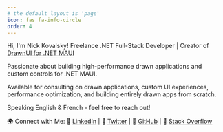 ```yaml
---
# the default layout is 'page'
icon: fas fa-info-circle
order: 4
---
```


Hi, I'm Nick Kovalsky!
Freelance .NET Full-Stack Developer | Creator of [DrawnUI for .NET MAUI](https://drawnui.net/) 

Passionate about building high-performance drawn applications and custom controls for .NET MAUI.

Available for consulting on drawn applications, custom UI experiences, performance optimization, and building entirely drawn apps from scratch.

Speaking English & French - feel free to reach out!

🌍 Connect with Me:
🔗 [LinkedIn](https://www.linkedin.com/in/nick-kovalsky-92a770174/) | 📌 [Twitter](https://twitter.com/nickkovalsky) | 💼 [GitHub](https://github.com/taublast) | 🎯 [Stack Overflow](https://stackoverflow.com/users/7149454/nick-kovalsky)